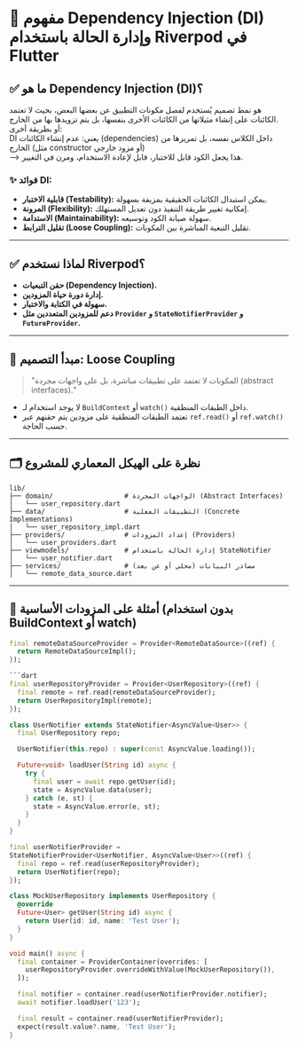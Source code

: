 

# 🧠 مفهوم Dependency Injection (DI) وإدارة الحالة باستخدام Riverpod في Flutter

## ✅ ما هو Dependency Injection (DI)؟

هو نمط تصميم يُستخدم لفصل مكونات التطبيق عن بعضها البعض، بحيث لا تعتمد الكائنات على إنشاء مثيلاتها من الكائنات الأخرى بنفسها، بل يتم تزويدها بها من الخارج.<br>
أو بطريقة أخرى:  
DI يعني: عدم إنشاء الكائنات (dependencies) داخل الكلاس نفسه، بل تمريرها من الخارج (مثل constructor أو مزود خارجي)<br>
⟶ هذا يجعل الكود قابل للاختبار، قابل لإعادة الاستخدام، ومرن في التغيير.



### ✨ فوائد DI:

* **قابلية الاختبار (Testability):** يمكن استبدال الكائنات الحقيقية بمزيفة بسهولة.
* **المرونة (Flexibility):** إمكانية تغيير طريقة التنفيذ دون تعديل المستهلك.
* **الاستدامة (Maintainability):** سهولة صيانة الكود وتوسيعه.
* **تقليل الترابط (Loose Coupling):** تقليل التبعية المباشرة بين المكونات.

---

## ✅ لماذا نستخدم Riverpod؟

* **حقن التبعيات (Dependency Injection).**
* **إدارة دورة حياة المزودين.**
* **سهولة في الكتابة والاختبار.**
* **دعم للمزودين المتعددين مثل `Provider` و `StateNotifierProvider` و `FutureProvider`.**

---

## 🧱 مبدأ التصميم: Loose Coupling

> "المكونات لا تعتمد على تطبيقات مباشرة، بل على واجهات مجردة (abstract interfaces)."

* لا يوجد استخدام لـ `BuildContext` أو `watch()` داخل الطبقات المنطقية.
* تعتمد الطبقات المنطقية على مزودين يتم حقنهم عبر `ref.read()` أو `ref.watch()` حسب الحاجة.

---

## 🗂️ نظرة على الهيكل المعماري للمشروع

```
lib/
├── domain/                  # الواجهات المجردة (Abstract Interfaces)
│   └── user_repository.dart  
├── data/                    # التطبيقات الفعلية (Concrete Implementations)
│   └── user_repository_impl.dart  
├── providers/               # إعداد المزودات (Providers)
│   └── user_providers.dart  
├── viewmodels/              # إدارة الحالة باستخدام StateNotifier
│   └── user_notifier.dart  
├── services/                # مصادر البيانات (محلي أو عن بعد)
│   └── remote_data_source.dart
```

---

## 🧩 أمثلة على المزودات الأساسية (بدون استخدام BuildContext أو watch)

```dart
final remoteDataSourceProvider = Provider<RemoteDataSource>((ref) {
  return RemoteDataSourceImpl();
});

```dart
final userRepositoryProvider = Provider<UserRepository>((ref) {
  final remote = ref.read(remoteDataSourceProvider);
  return UserRepositoryImpl(remote);
});

class UserNotifier extends StateNotifier<AsyncValue<User>> {
  final UserRepository repo;

  UserNotifier(this.repo) : super(const AsyncValue.loading());

  Future<void> loadUser(String id) async {
    try {
      final user = await repo.getUser(id);
      state = AsyncValue.data(user);
    } catch (e, st) {
      state = AsyncValue.error(e, st);
    }
  }
}

final userNotifierProvider =
StateNotifierProvider<UserNotifier, AsyncValue<User>>((ref) {
  final repo = ref.read(userRepositoryProvider);
  return UserNotifier(repo);
});

class MockUserRepository implements UserRepository {
  @override
  Future<User> getUser(String id) async {
    return User(id: id, name: 'Test User');
  }
}

void main() async {
  final container = ProviderContainer(overrides: [
    userRepositoryProvider.overrideWithValue(MockUserRepository()),
  ]);

  final notifier = container.read(userNotifierProvider.notifier);
  await notifier.loadUser('123');

  final result = container.read(userNotifierProvider);
  expect(result.value?.name, 'Test User');
}
